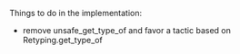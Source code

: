 Things to do in the implementation:

- remove unsafe_get_type_of and favor a tactic based on Retyping.get_type_of

